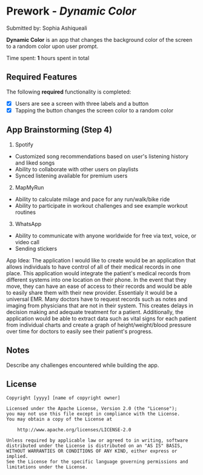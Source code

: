 # Prework - *Dynamic Color*

Submitted by: Sophia Ashiqueali

**Dynamic Color** is an app that changes the background color of the screen to a random color upon user prompt. 

Time spent: **1** hours spent in total

## Required Features

The following **required** functionality is completed:

- [X] Users are see a screen with three labels and a button
- [X] Tapping the button changes the screen color to a random color
 
## App Brainstorming (Step 4)
1. Spotify
- Customized song recommendations based on user's listening history and liked songs
- Ability to collaborate with other users on playlists
- Synced listening available for premium users 

2. MapMyRun
- Ability to calculate milage and pace for any run/walk/bike ride
- Ability to participate in workout challenges and see example workout routines

3. WhatsApp
- Ability to communicate with anyone worldwide for free via text, voice, or video call
- Sending stickers

App Idea:
The application I would like to create would be an application that allows individuals to have control of all of their medical records in one place. This application would integrate the patient's medical records from different systems into one location on their phone. In the event that they move, they can have an ease of access to their records and would be able to easily share them with their new provider. Essentialy it would be a universal EMR. Many doctors have to request records such as notes and imaging from physicians that are not in their system. This creates delays in decision making and adequate treatment for a patient. Additionally, the application would be able to extract data such as vital signs for each patient from individual charts and create a graph of height/weight/blood pressure over time for doctors to easily see their patient's progress.

## Notes

Describe any challenges encountered while building the app.

## License

    Copyright [yyyy] [name of copyright owner]

    Licensed under the Apache License, Version 2.0 (the "License");
    you may not use this file except in compliance with the License.
    You may obtain a copy of the License at

        http://www.apache.org/licenses/LICENSE-2.0

    Unless required by applicable law or agreed to in writing, software
    distributed under the License is distributed on an "AS IS" BASIS,
    WITHOUT WARRANTIES OR CONDITIONS OF ANY KIND, either express or implied.
    See the License for the specific language governing permissions and
    limitations under the License.
